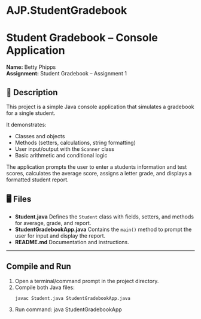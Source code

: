 # AJP.StudentGradebook
# Student Gradebook – Console Application

**Name:** Betty Phipps  
**Assignment:** Student Gradebook – Assignment 1  

## 📘 Description
This project is a simple Java console application that simulates a gradebook for a single student.  

It demonstrates:
- Classes and objects  
- Methods (setters, calculations, string formatting)  
- User input/output with the `Scanner` class  
- Basic arithmetic and conditional logic  

The application prompts the user to enter a students information and test scores, calculates the average score, assigns a letter grade, and displays a formatted student report.

## 🖥️ Files
- **Student.java** Defines the `Student` class with fields, setters, and methods for average, grade, and report.  
- **StudentGradebookApp.java** Contains the `main()` method to prompt the user for input and display the report.  
- **README.md** Documentation and instructions.  

---

## Compile and Run
1. Open a terminal/command prompt in the project directory.  
2. Compile both Java files:  
   ```bash
   javac Student.java StudentGradebookApp.java
3. Run command:
    java StudentGradebookApp